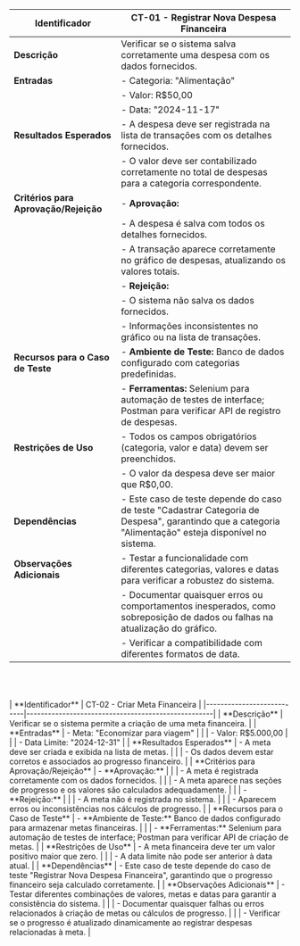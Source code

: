 | **Identificador**         | CT-01 - Registrar Nova Despesa Financeira          |
|---------------------------|----------------------------------------------------|
| **Descrição**             | Verificar se o sistema salva corretamente uma despesa com os dados fornecidos. |
| **Entradas**              | - Categoria: "Alimentação"                         |
|                           | - Valor: R$50,00                                   |
|                           | - Data: "2024-11-17"                               |
| **Resultados Esperados**  | - A despesa deve ser registrada na lista de transações com os detalhes fornecidos. |
|                           | - O valor deve ser contabilizado corretamente no total de despesas para a categoria correspondente. |
| **Critérios para Aprovação/Rejeição** | - **Aprovação:**                        |
|                           |     - A despesa é salva com todos os detalhes fornecidos. |
|                           |     - A transação aparece corretamente no gráfico de despesas, atualizando os valores totais. |
|                           | - **Rejeição:**                                    |
|                           |     - O sistema não salva os dados fornecidos.     |
|                           |     - Informações inconsistentes no gráfico ou na lista de transações. |
| **Recursos para o Caso de Teste** | - **Ambiente de Teste:** Banco de dados configurado com categorias predefinidas. |
|                           | - **Ferramentas:** Selenium para automação de testes de interface; Postman para verificar API de registro de despesas. |
| **Restrições de Uso**      | - Todos os campos obrigatórios (categoria, valor e data) devem ser preenchidos. |
|                           | - O valor da despesa deve ser maior que R$0,00.    |
| **Dependências**          | - Este caso de teste depende do caso de teste "Cadastrar Categoria de Despesa", garantindo que a categoria "Alimentação" esteja disponível no sistema. |
| **Observações Adicionais** | - Testar a funcionalidade com diferentes categorias, valores e datas para verificar a robustez do sistema. |
|                           | - Documentar quaisquer erros ou comportamentos inesperados, como sobreposição de dados ou falhas na atualização do gráfico. |
|                           | - Verificar a compatibilidade com diferentes formatos de data. |
<br/>
<br/>
<br/>
| **Identificador**         | CT-02 - Criar Meta Financeira                      |
|---------------------------|----------------------------------------------------|
| **Descrição**             | Verificar se o sistema permite a criação de uma meta financeira. |
| **Entradas**              | - Meta: "Economizar para viagem"                   |
|                           | - Valor: R$5.000,00                                |
|                           | - Data Limite: "2024-12-31"                        |
| **Resultados Esperados**  | - A meta deve ser criada e exibida na lista de metas. |
|                           | - Os dados devem estar corretos e associados ao progresso financeiro. |
| **Critérios para Aprovação/Rejeição** | - **Aprovação:**                        |
|                           |     - A meta é registrada corretamente com os dados fornecidos. |
|                           |     - A meta aparece nas seções de progresso e os valores são calculados adequadamente. |
|                           | - **Rejeição:**                                    |
|                           |     - A meta não é registrada no sistema.          |
|                           |     - Aparecem erros ou inconsistências nos cálculos de progresso. |
| **Recursos para o Caso de Teste** | - **Ambiente de Teste:** Banco de dados configurado para armazenar metas financeiras. |
|                           | - **Ferramentas:** Selenium para automação de testes de interface; Postman para verificar API de criação de metas. |
| **Restrições de Uso**      | - A meta financeira deve ter um valor positivo maior que zero. |
|                           | - A data limite não pode ser anterior à data atual. |
| **Dependências**          | - Este caso de teste depende do caso de teste "Registrar Nova Despesa Financeira", garantindo que o progresso financeiro seja calculado corretamente. |
| **Observações Adicionais** | - Testar diferentes combinações de valores, metas e datas para garantir a consistência do sistema. |
|                           | - Documentar quaisquer falhas ou erros relacionados à criação de metas ou cálculos de progresso. |
|                           | - Verificar se o progresso é atualizado dinamicamente ao registrar despesas relacionadas à meta. |
